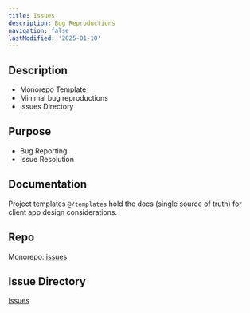 ```yaml
---
title: Issues
description: Bug Reproductions
navigation: false
lastModified: '2025-01-10'
---
```


## Description

- Monorepo Template
- Minimal bug reproductions
- Issues Directory

## Purpose

- Bug Reporting
- Issue Resolution

## Documentation

Project templates `@/templates` hold the docs (single source of truth) for client app design considerations.

## Repo

Monorepo: [issues](https://github.com/annebrown/issues)

## Issue Directory

[Issues](https://issues.annebrown.ca)
